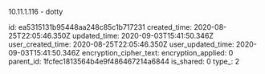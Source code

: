 10.11.1.116 - dotty

id: ea5315131b95448aa248c85c1b717231
created_time: 2020-08-25T22:05:46.350Z
updated_time: 2020-09-03T15:41:50.346Z
user_created_time: 2020-08-25T22:05:46.350Z
user_updated_time: 2020-09-03T15:41:50.346Z
encryption_cipher_text: 
encryption_applied: 0
parent_id: 1fcfec1813564b4e9f486467214a6844
is_shared: 0
type_: 2